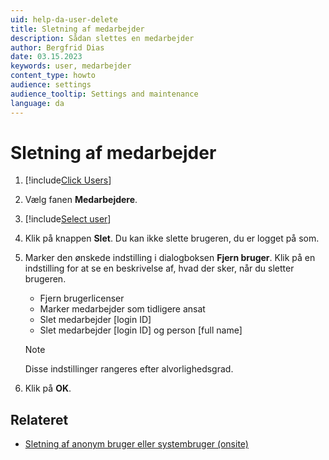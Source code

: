 ```yaml
---
uid: help-da-user-delete
title: Sletning af medarbejder
description: Sådan slettes en medarbejder
author: Bergfrid Dias
date: 03.15.2023
keywords: user, medarbejder
content_type: howto
audience: settings
audience_tooltip: Settings and maintenance
language: da
---
```


# Sletning af medarbejder

1. [!include[Click Users](includes/goto-users.md)]

2. Vælg fanen **Medarbejdere**.

3. [!include[Select user](includes/select-user.md)]

4. Klik på knappen **Slet**. Du kan ikke slette brugeren, du er logget på som.

5. Marker den ønskede indstilling i dialogboksen **Fjern bruger**. Klik på en indstilling for at se en beskrivelse af, hvad der sker, når du sletter brugeren.

    * Fjern brugerlicenser
    * Marker medarbejder som tidligere ansat
    * Slet medarbejder \[login ID\]
    * Slet medarbejder \[login ID\] og person \[full name\]

    > [!NOTE]
    > Disse indstillinger rangeres efter alvorlighedsgrad.

6. Klik på **OK**.

## Relateret

* [Sletning af anonym bruger eller systembruger (onsite)][5]

<!-- Referenced links -->
[5]: other-users.md

<!-- Referenced images -->
